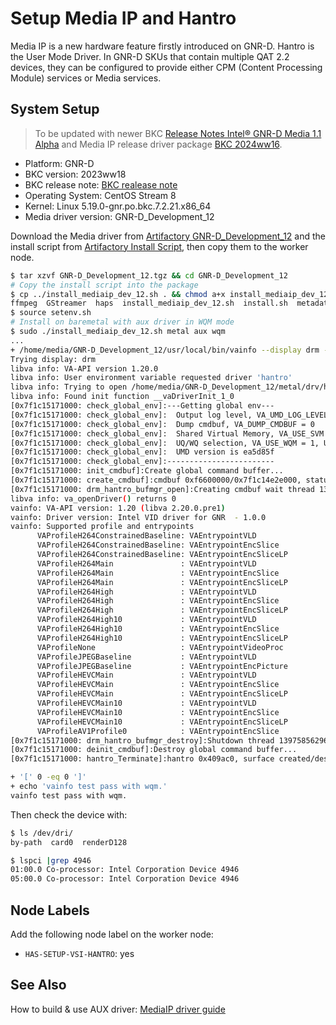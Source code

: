 # Setup Media IP and Hantro

Media IP is a new hardware feature firstly introduced on GNR-D. Hantro is the User Mode Driver. In GNR-D SKUs that contain multiple QAT 2.2 devices, they can be configured to provide either CPM (Content Processing Module) services or Media services.

## System Setup

> To be updated with newer BKC [Release Notes Intel® GNR-D Media 1.1 Alpha][Release Notes Intel® GNR-D Media 1.1 Alpha] and Media IP release driver package [BKC 2024ww16][BKC 2024ww16].

- Platform: GNR-D
- BKC version: 2023ww18
- BKC release note: [BKC realease note][BKC realease note]
- Operating System: CentOS Stream 8
- Kernel: Linux 5.19.0-gnr.po.bkc.7.2.21.x86_64
- Media driver version: GNR-D_Development_12

Download the Media driver from [Artifactory GNR-D_Development_12][Artifactory GNR-D_Development_12] and the install script from [Artifactory Install Script][Artifactory Install Script], then copy them to the worker node.

```bash
$ tar xzvf GNR-D_Development_12.tgz && cd GNR-D_Development_12
# Copy the install script into the package
$ cp ../install_mediaip_dev_12.sh . && chmod a+x install_mediaip_dev_12.sh && ls
ffmpeg  GStreamer  haps  install_mediaip_dev_12.sh  install.sh  metadata  metal  setenv.sh  simics  src  usr
$ source setenv.sh
# Install on baremetal with aux driver in WQM mode
$ sudo ./install_mediaip_dev_12.sh metal aux wqm
...
+ /home/media/GNR-D_Development_12/usr/local/bin/vainfo --display drm --device /dev/dri/renderD128
Trying display: drm
libva info: VA-API version 1.20.0
libva info: User environment variable requested driver 'hantro'
libva info: Trying to open /home/media/GNR-D_Development_12/metal/drv/hantro_drv_video.so
libva info: Found init function __vaDriverInit_1_0
[0x7f1c15171000: check_global_env]:---Getting global env---
[0x7f1c15171000: check_global_env]:  Output log level, VA_UMD_LOG_LEVEL = 4
[0x7f1c15171000: check_global_env]:  Dump cmdbuf, VA_DUMP_CMDBUF = 0
[0x7f1c15171000: check_global_env]:  Shared Virtual Memory, VA_USE_SVM = 0, SVM disabled
[0x7f1c15171000: check_global_env]:  UQ/WQ selection, VA_USE_WQM = 1, Using WQM
[0x7f1c15171000: check_global_env]:  UMD version is ea5d85f
[0x7f1c15171000: check_global_env]:------------------------
[0x7f1c15171000: init_cmdbuf]:Create global command buffer...
[0x7f1c15171000: create_cmdbuf]:cmdbuf 0xf6600000/0x7f1c14e2e000, status cmdbuf 0xf6400000/0x7f1c13800000
[0x7f1c15171000: drm_hantro_bufmgr_open]:Creating cmdbuf wait thread 139758562965248
libva info: va_openDriver() returns 0
vainfo: VA-API version: 1.20 (libva 2.20.0.pre1)
vainfo: Driver version: Intel VID driver for GNR  - 1.0.0
vainfo: Supported profile and entrypoints
      VAProfileH264ConstrainedBaseline: VAEntrypointVLD
      VAProfileH264ConstrainedBaseline: VAEntrypointEncSlice
      VAProfileH264ConstrainedBaseline: VAEntrypointEncSliceLP
      VAProfileH264Main               : VAEntrypointVLD
      VAProfileH264Main               : VAEntrypointEncSlice
      VAProfileH264Main               : VAEntrypointEncSliceLP
      VAProfileH264High               : VAEntrypointVLD
      VAProfileH264High               : VAEntrypointEncSlice
      VAProfileH264High               : VAEntrypointEncSliceLP
      VAProfileH264High10             : VAEntrypointVLD
      VAProfileH264High10             : VAEntrypointEncSlice
      VAProfileH264High10             : VAEntrypointEncSliceLP
      VAProfileNone                   : VAEntrypointVideoProc
      VAProfileJPEGBaseline           : VAEntrypointVLD
      VAProfileJPEGBaseline           : VAEntrypointEncPicture
      VAProfileHEVCMain               : VAEntrypointVLD
      VAProfileHEVCMain               : VAEntrypointEncSlice
      VAProfileHEVCMain               : VAEntrypointEncSliceLP
      VAProfileHEVCMain10             : VAEntrypointVLD
      VAProfileHEVCMain10             : VAEntrypointEncSlice
      VAProfileHEVCMain10             : VAEntrypointEncSliceLP
      VAProfileAV1Profile0            : VAEntrypointEncSlice
[0x7f1c15171000: drm_hantro_bufmgr_destroy]:Shutdown thread 139758562965248
[0x7f1c15171000: deinit_cmdbuf]:Destroy global command buffer...
[0x7f1c15171000: hantro_Terminate]:hantro 0x409ac0, surface created/destroyed 0/0

+ '[' 0 -eq 0 ']'
+ echo 'vainfo test pass with wqm.'
vainfo test pass with wqm.
```

Then check the device with:

```bash
$ ls /dev/dri/
by-path  card0  renderD128

$ lspci |grep 4946
01:00.0 Co-processor: Intel Corporation Device 4946
05:00.0 Co-processor: Intel Corporation Device 4946
```

## Node Labels

Add the following node label on the worker node:

- `HAS-SETUP-VSI-HANTRO`: yes

## See Also

How to build & use AUX driver: [MediaIP driver guide][MediaIP driver guide]

[Artifactory GNR-D_Development_12]: https://af01p-igk.devtools.intel.com/artifactory/platform_hero-igk-local/Media/FFmpeg/GNR-D_Development_12.tgz
[Artifactory Install Script]: https://af01p-igk.devtools.intel.com/artifactory/platform_hero-igk-local/Media/FFmpeg/install_mediaip_dev_12.sh
[BKC realease note]: https://wiki.ith.intel.com/display/linuxstack/Release+Notes+2023+WW18+GNR
[MediaIP driver guide]: https://wiki.ith.intel.com/pages/viewpage.action?pageId=3074538405
[Release Notes Intel® GNR-D Media 1.1 Alpha]: https://wiki.ith.intel.com/pages/viewpage.action?pageId=3429693460
[BKC 2024ww16]: https://wiki.ith.intel.com/display/linuxstack/Release+Notes+2024+WW16+GNR